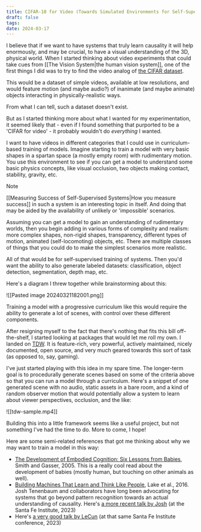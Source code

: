 ```yaml
---
title: CIFAR-10 for Video (Towards Simulated Environments for Self-Supervised Learning)
draft: false
tags: 
date: 2024-03-17
---
```

I believe that if we want to have systems that truly learn causality it will help enormously, and may be crucial, to have a visual understanding of the 3D, physical world. When I started thinking about video experiments that could take cues from [[The Vision System|the human vision system]], one of the first things I did was to try to find the video analog of [the CIFAR dataset](https://www.cs.toronto.edu/~kriz/cifar.html).

This would be a dataset of simple videos, available at low resolutions, and would feature motion (and maybe audio?) of inanimate (and maybe animate) objects interacting in physically-realistic ways.

From what I can tell, such a dataset doesn't exist.

But as I started thinking more about what I wanted for my experimentation, it seemed likely that - even if I found something that purported to be a 'CIFAR for video' - it probably wouldn't do *everything* I wanted.

I want to have videos in different categories that I could use in curriculum-based training of models. Imagine starting to train a model with very basic shapes in a spartan space (a mostly empty room) with rudimentary motion. You use this environment to see if you can get a model to understand some basic physics concepts, like visual occlusion, two objects making contact, stability, gravity, etc.

>[!Note]
> [[Measuring Success of Self-Supervised Systems|How you measure success]] in such a system is an interesting topic in itself. And doing that may be aided by the availability of unlikely or 'impossible' scenarios.

Assuming you can get a model to gain an understanding of rudimentary worlds, then you begin adding in various forms of complexity and realism: more complex shapes, non-rigid shapes, transparency, different types of motion, animated (self-locomoting) objects, etc. There are multiple classes of things that you could do to make the simplest scenarios more realistic.

All of that would be for self-supervised training of systems. Then you'd want the ability to also generate labeled datasets: classification, object detection, segmentation, depth map, etc.

Here's a diagram I threw together while brainstorming about this:

![[Pasted image 20240321182001.png]]

Training a model with a progressive curriculum like this would require the ability to generate a lot of scenes, with control over these different components.

After resigning myself to the fact that there's nothing that fits this bill off-the-shelf, I started looking at packages that would let me roll my own. I landed on [TDW](https://www.threedworld.org/). It is feature-rich, very powerful, actively maintained, nicely documented, open source, and very much geared towards this sort of task (as opposed to, say, gaming).

I've just started playing with this idea in my spare time. The longer-term goal is to procedurally generate scenes based on some of the criteria above so that you can run a model through a curriculum. Here's a snippet of one generated scene with no audio, static assets in a bare room, and a kind of random observer motion that would potentially allow a system to learn about viewer perspectives, occlusion, and the like:

![[tdw-sample.mp4]]

Building this into a little framework seems like a useful project, but not something I've had the time to do. More to come, I hope!

Here are some semi-related references that got me thinking about why we may want to train a model in this way:
- [The Development of Embodied Cognition: Six Lessons from Babies](https://www.semanticscholar.org/paper/The-Development-of-Embodied-Cognition%3A-Six-Lessons-Smith-Gasser/25f8e9e35cafd7fb686d939f274111bcffeafd6b), Smith and Gasser, 2005. This is a really cool read about the development of babies (mostly human, but touching on other animals as well).
- [Building Machines That Learn and Think Like People](https://arxiv.org/abs/1604.00289), Lake et al., 2016. Josh Tenenbaum and collaborators have long been advocating for systems that go beyond pattern recognition towards an actual understanding of causality. Here's [a more recent talk by Josh](https://www.youtube.com/watch?v=gzaIrD3jki8) (at the Santa Fe Institute, 2023)
- Here's [a very good talk by LeCun](https://www.youtube.com/watch?v=_JfEScYyVCE) (at that same Santa Fe Institute conference, 2023)
